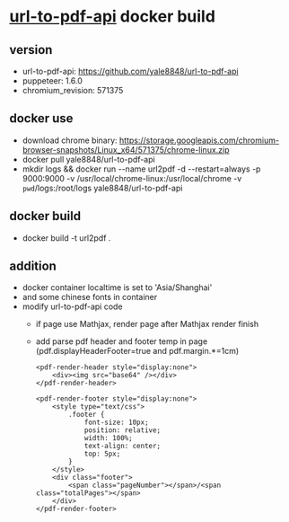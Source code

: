 # [url-to-pdf-api](https://github.com/alvarcarto/url-to-pdf-api) docker build

## version

- url-to-pdf-api: https://github.com/yale8848/url-to-pdf-api 
- puppeteer: 1.6.0
- chromium_revision: 571375

## docker use

  - download chrome binary: https://storage.googleapis.com/chromium-browser-snapshots/Linux_x64/571375/chrome-linux.zip
  - docker pull yale8848/url-to-pdf-api
  - mkdir logs && docker run --name url2pdf -d --restart=always -p 9000:9000 -v /usr/local/chrome-linux:/usr/local/chrome -v `pwd`/logs:/root/logs yale8848/url-to-pdf-api
  

## docker build

- docker build -t url2pdf .
  
## addition

- docker container localtime is set to 'Asia/Shanghai'
- and some chinese fonts in container
- modify  url-to-pdf-api code
  - if page use Mathjax, render page after Mathjax render finish
  - add parse pdf header and footer temp in page (pdf.displayHeaderFooter=true and pdf.margin.*=1cm)

    ```
    <pdf-render-header style="display:none">
        <div><img src="base64" /></div>
    </pdf-render-header>

    <pdf-render-footer style="display:none">
        <style type="text/css"> 
            .footer { 
                font-size: 10px;
                position: relative;
                width: 100%;
                text-align: center;
                top: 5px;
            }
        </style>
        <div class="footer">
            <span class="pageNumber"></span>/<span class="totalPages"></span>
        </div>
    </pdf-render-footer>
    ``` 